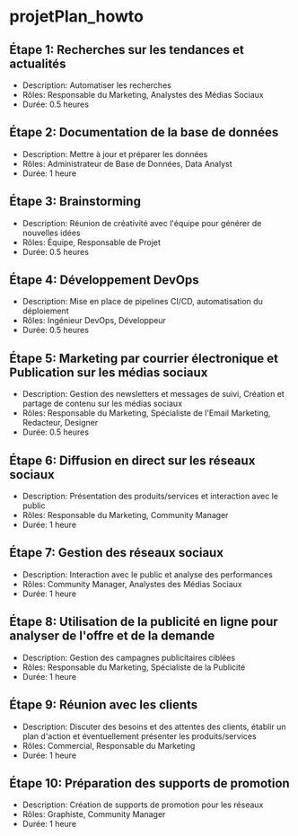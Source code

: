 # projetPlan_howto

## Étape 1: Recherches sur les tendances et actualités

* Description: Automatiser les recherches
* Rôles: Responsable du Marketing, Analystes des Médias Sociaux
* Durée: 0.5 heures

## Étape 2: Documentation de la base de données

* Description: Mettre à jour et préparer les données
* Rôles: Administrateur de Base de Données, Data Analyst
* Durée: 1 heure


## Étape 3: Brainstorming

* Description: Réunion de créativité avec l'équipe pour générer de nouvelles idées
* Rôles: Équipe, Responsable de Projet
* Durée: 0.5 heures

## Étape 4: Développement DevOps

* Description: Mise en place de pipelines CI/CD, automatisation du déploiement
* Rôles: Ingénieur DevOps, Développeur
* Durée: 0.5 heures

## Étape 5: Marketing par courrier électronique et Publication sur les médias sociaux

* Description: Gestion des newsletters et messages de suivi, Création et partage de contenu sur les médias sociaux
* Rôles: Responsable du Marketing, Spécialiste de l'Email Marketing, Redacteur, Designer
* Durée: 0.5 heures

## Étape 6: Diffusion en direct sur les réseaux sociaux

* Description: Présentation des produits/services et interaction avec le public
* Rôles: Responsable du Marketing, Community Manager
* Durée: 1 heure

## Étape 7: Gestion des réseaux sociaux

* Description: Interaction avec le public et analyse des performances
* Rôles: Community Manager, Analystes des Médias Sociaux
* Durée: 1 heure

## Étape 8: Utilisation de la publicité en ligne pour analyser de l'offre et de la demande

* Description: Gestion des campagnes publicitaires ciblées
* Rôles: Responsable du Marketing, Spécialiste de la Publicité
* Durée: 1 heure

## Étape 9: Réunion avec les clients

* Description: Discuter des besoins et des attentes des clients, établir un plan d'action et éventuellement présenter les produits/services
* Rôles: Commercial, Responsable du Marketing
* Durée: 1 heure

## Étape 10: Préparation des supports de promotion

* Description: Création de supports de promotion pour les réseaux
* Rôles: Graphiste, Community Manager
* Durée: 1 heure

